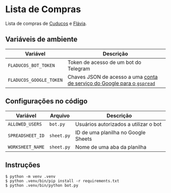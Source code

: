 # Lista de Compras

Lista de compras de [Cuducos](https://github.com/cuducos) e [Flávia](https://github.com/Flaviasv).

## Variáveis de ambiente

| Variável | Descrição |
|---|---|
| `FLADUCOS_BOT_TOKEN` | Token de acesso de um bot do Telegram |
| `FLADUCOS_GOOGLE_TOKEN` | Chaves JSON de acesso a uma [conta de serviço do Google para o `gspread`](https://docs.gspread.org/en/v5.1.1/oauth2.html#authentication) |

## Configurações no código

| Variável | Arquivo | Descrição |
|--|---|---|
| `ALLOWED_USERS` | `bot.py` | Usuários autorizados a utilizar o bot |
| `SPREADSHEET_ID` | `sheet.py` | ID de uma planilha no Google Sheets |
| `WORKSHEET_NAME` | `sheet.py` | Nome de uma aba da planilha |

## Instruções

```console
$ python -m venv .venv
$ python .venv/bin/pip install -r requirements.txt
$ python .venv/bin/python bot.py
```
